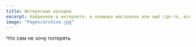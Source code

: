 ```yaml
---
title: Интересные находки
excerpt: Найденное в интернете, в книжных магазинах или ещё где-то, всё здесь.
image: "Pages/archive.jpg"
---
```


Что сам не хочу потерять
